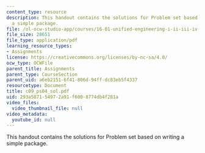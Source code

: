 ```yaml
---
content_type: resource
description: This handout contains the solutions for Problem set based on writing
  a simple package.
file: /ol-ocw-studio-app/courses/16-01-unified-engineering-i-ii-iii-iv-fall-2005-spring-2006/293a587154972a91f6008774db4f281a_c09_ps04_sol.pdf
file_size: 28651
file_type: application/pdf
learning_resource_types:
- Assignments
license: https://creativecommons.org/licenses/by-nc-sa/4.0/
ocw_type: OCWFile
parent_title: Assignments
parent_type: CourseSection
parent_uid: a6eb2151-6f41-806d-94ff-dc83eb5f4337
resourcetype: Document
title: c09_ps04_sol.pdf
uid: 293a5871-5497-2a91-f600-8774db4f281a
video_files:
  video_thumbnail_file: null
video_metadata:
  youtube_id: null
---
```

This handout contains the solutions for Problem set based on writing a simple package.